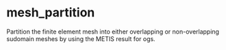 mesh_partition
==============
Partition the finite element mesh into either overlapping or non-overlapping sudomain meshes by using the METIS result for ogs.
